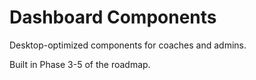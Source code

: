 # Dashboard Components

Desktop-optimized components for coaches and admins.

Built in Phase 3-5 of the roadmap.